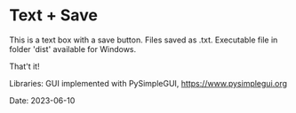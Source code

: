 # Text + Save
This is a text box with a save button. Files saved as .txt.
Executable file in folder 'dist' available for Windows.

That't it!

Libraries:
GUI implemented with PySimpleGUI, https://www.pysimplegui.org

Date: 2023-06-10
